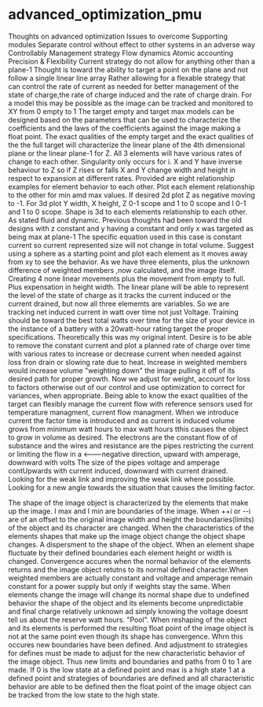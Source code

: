 # advanced_optimization_pmu
Thoughts on advanced optimization
Issues to overcome
Supporting modules 
Separate control without effect to other systems in an adverse way
Controllably
Management strategy
Flow dynamics 
Atomic accounting 
Precision & Flexibility
Current strategy do not allow for anything other than a plane-1
Thought is toward the ability to target a point on the plane and not follow a single linear line array 
Rather allowing for a flexable strategy that can control the rate of current as needed for better management of the state of charge,the rate of charge induced and the rate of charge drain.
For a model this may be possible as the image can be tracked and monitored to XY from 0 empty to 1
The target empty and target max models can be designed based on the parameters that can be used to characterize the coefficients and the laws of the coefficients against the image making a float point.
The exact qualities of the empty target and the exact qualities of the the full target will characterize the linear plane of the 4th dimensional plane or the linear plane-1 for Z. All 3 elements will have various rates of change to each other. Singularity only occurs for i. X and Y have inverse behaviour to Z so if Z rises or falls X and Y change width and height in respect to expansion at different rates. Provided are eight relationship examples for element behavior to each other. Plot each element relationship to the other for min amd max values. If desired 2d plot Z as negative moving to -1. For 3d plot Y width, X height, Z 0-1 scope and 1 to 0 scope and I 0-1 and 1 to 0 scope. Shape is 3d to each elements relationship to each other. As stated fluid and dynamic. Previous thoughts had been toward the old designs with z constant and y having a constant and only x was targeted as being max at plane-1 The specific equation used in this case is constant current so current represented size will not change in total volume. Suggest using a sphere as a starting point and plot each element as it moves away from xy to see the behavior. As we have three elements, plus the unknown difference of weighted members ,now calculated, and the image itself. Creating 4 none linear movements plus the movement from empty to full. Plus expensation in height width. 
The linear plane will be able to represent the level of the state of charge as it tracks the current induced or the current drained, but now all three elememts are variables. So we are tracking net induced current in watt over time not just Voltage. Training should be toward the best total watts over time for the size of your device in the instance of a battery with a 20watt-hour rating target the proper specifications. Theoretically this was my original intent. Desire is to be able to remove the constant current and plot a planned rate of charge over time with various rates to increase or decrease current when needed against loss fron drain or slowing rate due to heat. Increase in weighted members would increase volume "weighting down" the image pulling it off of its desired path for proper growth. Now we adjust for weight, account for loss to factors otherwise out of our control and use optimization to correct for variances, when appropriate.
Being able to know the exact qualities of the target can flexibly manage the current flow with reference sensors used for temperature managment, current flow managment.
When we introduce current the factor time is introduced and as current is induced volume grows from minimum watt hours to max watt hours tthis causes the object to grow in volume as desired. 
The electrons are the constant flow of of substance and the wires and resistance are the pipes restricting the current or limiting the flow in a <---negative direction, upward with amperage, downward with volts
The size of the pipes voltage and amperage contUpwards with current induced, downward with current drained.
Looking for the weak link and improving the weak link where possible. Looking for a new angle towards the situation that causes the limiting factor.

The shape of the image object is characterized by the elements that make up the image. I max and I min are boundaries of the image. When ++i or --i are of an offset to the original image width and height the boundaries(limits)  of the object and its character are changed. When the characteristics of the elements shapes that make up the image object change the object shape changes. A dispersment to the shape of the object. When an element shape fluctuate by their defined boundaries each element height or width is changed. Convergence accures when the normal behavior of the elements returns and the image object retutns to its normal defined character.When weighted members are actually constant and voltage and amperage remain constant for a power supply but only if weights  stay the same. When elements change the image will change its normal shape due to undefined behavior the shape of the object and its elements become unpredictable and final charge relatively unknown ad simply knowing the voltage doesnt tell us about the reserve watt hours. "Pool". When reshaping of the object and its elements is performed the resulting float point of the image object is not at the same point even though its shape has convergence. Whrn this occures new boundaries have been defined. And adjustment to strategies for defines must be made to adjust for the new characteristic behavior of the image object. Thus new limits and boundaries and paths from 0 to 1 are made. If 0 is the low state  at a defined point and max is a high state 1 at a defined point and strategies of boundaries are defined and all characteristic behavior are able to be defined then the float point of the image object can be tracked from the low state to the high state.
